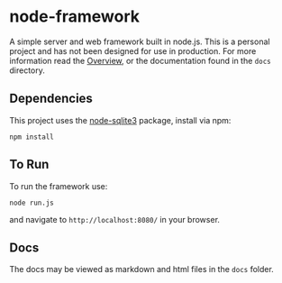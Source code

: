 # node-framework

A simple server and web framework built in node.js. This is a personal project and has not been designed for use in production. For more information read the [Overview](http://ap0c.github.io/node-framework/), or the documentation found in the `docs` directory.

## Dependencies

This project uses the [node-sqlite3](https://github.com/mapbox/node-sqlite3) package, install via npm:

```
npm install
```

## To Run

To run the framework use:

```
node run.js
```

and navigate to `http://localhost:8080/` in your browser.

## Docs

The docs may be viewed as markdown and html files in the `docs` folder.